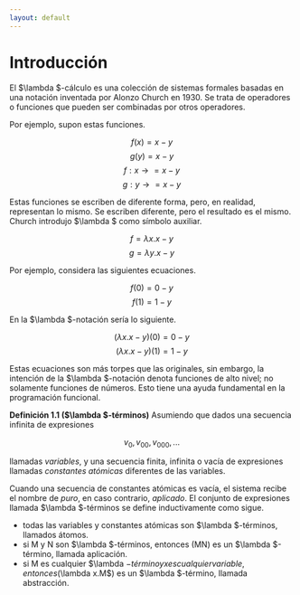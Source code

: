 ```yaml
---
layout: default
---
```


# Introducción

El $\lambda $-cálculo es una colección de sistemas formales basadas en una notación inventada por Alonzo Church en 1930. Se trata de operadores o funciones que pueden ser combinadas por otros operadores.

Por ejemplo, supon estas funciones.

$$f(x) = x - y$$
$$g(y) = x - y$$
$$f: x \to = x - y$$
$$g: y \to = x - y$$

Estas funciones se escriben de diferente forma, pero, en realidad, representan lo mismo. Se escriben diferente, pero el resultado es el mismo. Church introdujo $\lambda $ como símbolo auxiliar.

$$f = \lambda x.x - y$$
$$g = \lambda y.x - y$$

Por ejemplo, considera las siguientes ecuaciones.

$$f(0) = 0 - y$$
$$f(1) = 1 - y$$

En la $\lambda $-notación sería lo siguiente.

$$(\lambda x.x - y)(0) = 0 - y$$
$$(\lambda x.x - y)(1) = 1 - y$$

Estas ecuaciones son más torpes que las originales, sin embargo, la intención de la $\lambda $-notación denota funciones de alto nivel; no solamente funciones de números. Esto tiene una ayuda fundamental en la programación funcional.

<strong>Definición 1.1 ($\lambda $-términos)</strong> Asumiendo que dados una secuencia infinita de expresiones

$$v_0, v_{00}, v_{000},...$$

llamadas _variables_, y una secuencia finita, infinita o vacía de expresiones llamadas _constantes atómicas_ diferentes de las variables.

Cuando una secuencia de constantes atómicas es vacía, el sistema recibe el nombre de _puro_, en caso contrario, _aplicado_.
El conjunto de expresiones llamada $\lambda $-términos se define inductivamente como sigue.

* todas las variables y constantes atómicas son $\lambda $-términos, llamados átomos.
* si M y N son $\lambda $-términos, entonces (MN) es un $\lambda $-término, llamada aplicación.
* si M es cualquier $\lambda $-término y x es cualquier variable, entonces ($\lambda x.M$) es un $\lambda $-término, llamada abstracción.